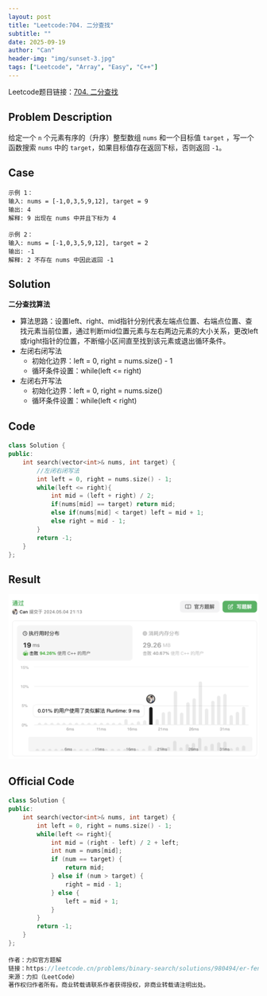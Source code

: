 ```yaml
---
layout: post
title: "Leetcode:704. 二分查找"
subtitle: ""
date: 2025-09-19
author: "Can"
header-img: "img/sunset-3.jpg"
tags: ["Leetcode", "Array", "Easy", "C++"]
---
```


Leetcode题目链接：[704. 二分查找](https://leetcode.cn/problems/binary-search/)

## Problem Description
给定一个 `n` 个元素有序的（升序）整型数组 `nums` 和一个目标值 `target`  ，写一个函数搜索 `nums` 中的 `target`，如果目标值存在返回下标，否则返回 `-1`。

## Case
```
示例 1：
输入: nums = [-1,0,3,5,9,12], target = 9
输出: 4
解释: 9 出现在 nums 中并且下标为 4

示例 2：
输入: nums = [-1,0,3,5,9,12], target = 2
输出: -1
解释: 2 不存在 nums 中因此返回 -1
```

## Solution
**二分查找算法**
* 算法思路：设置left、right、mid指针分别代表左端点位置、右端点位置、查找元素当前位置，通过判断mid位置元素与左右两边元素的大小关系，更改left或right指针的位置，不断缩小区间直至找到该元素或退出循环条件。
* 左闭右闭写法
    * 初始化边界：left = 0, right = nums.size() - 1
    * 循环条件设置：while(left <= right)
* 左闭右开写法
    * 初始化边界：left = 0, right = nums.size()
    * 循环条件设置：while(left < right)

## Code
```cpp
class Solution {
public:
    int search(vector<int>& nums, int target) {
		//左闭右闭写法
        int left = 0, right = nums.size() - 1;
        while(left <= right){
            int mid = (left + right) / 2;
            if(nums[mid] == target) return mid;
            else if(nums[mid] < target) left = mid + 1;
            else right = mid - 1;
        }
        return -1;
    }
};
```

## Result
![result](/img/leetcode/704.png)

## Official Code
```cpp
class Solution {
public:
    int search(vector<int>& nums, int target) {
        int left = 0, right = nums.size() - 1;
        while(left <= right){
            int mid = (right - left) / 2 + left;
            int num = nums[mid];
            if (num == target) {
                return mid;
            } else if (num > target) {
                right = mid - 1;
            } else {
                left = mid + 1;
            }
        }
        return -1;
    }
};

作者：力扣官方题解
链接：https://leetcode.cn/problems/binary-search/solutions/980494/er-fen-cha-zhao-by-leetcode-solution-f0xw/
来源：力扣（LeetCode）
著作权归作者所有。商业转载请联系作者获得授权，非商业转载请注明出处。
```